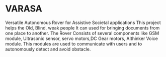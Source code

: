 # VARASA
Versatile Autonomous Rover for Assistive Societal applications 
This project helps the Old, Blind, weak people It can used for bringing documents from one place to another.
The Rover Consists of several components like GSM module, Ultrasonic sensor, servo motors,DC Gear motors, AIthinker Voice module.
This modules are used to communicate with users and to autonomously detect and avoid obstacle.
